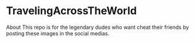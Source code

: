 # TravelingAcrossTheWorld
About
This repo is for the legendary dudes who want cheat their friends by posting these images in the social medias.
